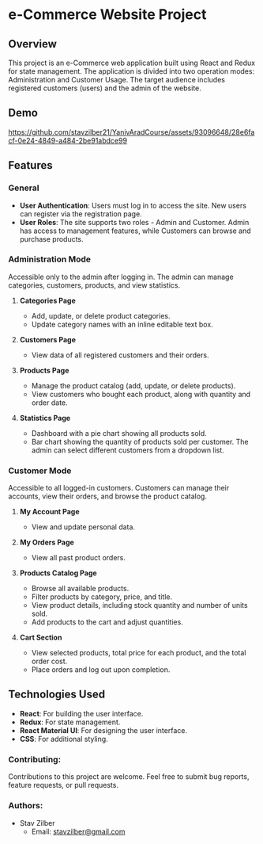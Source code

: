 # e-Commerce Website Project

## Overview

This project is an e-Commerce web application built using React and Redux for state management. The application is divided into two operation modes: Administration and Customer Usage. The target audience includes registered customers (users) and the admin of the website.

## Demo



https://github.com/stavzilber21/YanivAradCourse/assets/93096648/28e6facf-0e24-4849-a484-2be91abdce99



## Features

### General
- **User Authentication**: Users must log in to access the site. New users can register via the registration page.
- **User Roles**: The site supports two roles - Admin and Customer. Admin has access to management features, while Customers can browse and purchase products.

### Administration Mode
Accessible only to the admin after logging in. The admin can manage categories, customers, products, and view statistics.

1. **Categories Page**
   - Add, update, or delete product categories.
   - Update category names with an inline editable text box.

2. **Customers Page**
   - View data of all registered customers and their orders.

3. **Products Page**
   - Manage the product catalog (add, update, or delete products).
   - View customers who bought each product, along with quantity and order date.

4. **Statistics Page**
   - Dashboard with a pie chart showing all products sold.
   - Bar chart showing the quantity of products sold per customer. The admin can select different customers from a dropdown list.

### Customer Mode
Accessible to all logged-in customers. Customers can manage their accounts, view their orders, and browse the product catalog.

1. **My Account Page**
   - View and update personal data.

2. **My Orders Page**
   - View all past product orders.

3. **Products Catalog Page**
   - Browse all available products.
   - Filter products by category, price, and title.
   - View product details, including stock quantity and number of units sold.
   - Add products to the cart and adjust quantities.

4. **Cart Section**
   - View selected products, total price for each product, and the total order cost.
   - Place orders and log out upon completion.

## Technologies Used

- **React**: For building the user interface.
- **Redux**: For state management.
- **React Material UI**: For designing the user interface.
- **CSS**: For additional styling.

### Contributing:

Contributions to this project are welcome. Feel free to submit bug reports, feature requests, or pull requests.

### Authors:

- Stav Zilber
  - Email: stavzilber@gmail.com

